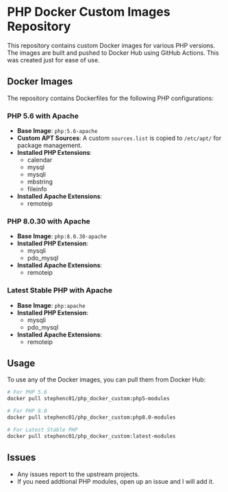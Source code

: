 # PHP Docker Custom Images Repository

This repository contains custom Docker images for various PHP versions. The images are built and pushed to Docker Hub using GitHub Actions. This was created just for ease of use.

## Docker Images

The repository contains Dockerfiles for the following PHP configurations:

### PHP 5.6 with Apache

- **Base Image**: `php:5.6-apache`
- **Custom APT Sources**: A custom `sources.list` is copied to `/etc/apt/` for package management.
- **Installed PHP Extensions**: 
  - calendar
  - mysql
  - mysqli
  - mbstring
  - fileinfo
- **Installed Apache Extensions**:
  - remoteip

### PHP 8.0.30 with Apache

- **Base Image**: `php:8.0.30-apache`
- **Installed PHP Extension**: 
  - mysqli
  - pdo_mysql
- **Installed Apache Extensions**:
  - remoteip

### Latest Stable PHP with Apache

- **Base Image**: `php:apache`
- **Installed PHP Extension**: 
  - mysqli
  - pdo_mysql
- **Installed Apache Extensions**:
  - remoteip

## Usage

To use any of the Docker images, you can pull them from Docker Hub:

```bash
# For PHP 5.6
docker pull stephenc01/php_docker_custom:php5-modules

# For PHP 8.0
docker pull stephenc01/php_docker_custom:php8.0-modules

# For Latest Stable PHP
docker pull stephenc01/php_docker_custom:latest-modules
```

## Issues
- Any issues report to the upstream projects.
- If you need addtional PHP modules, open up an issue and I will add it.
